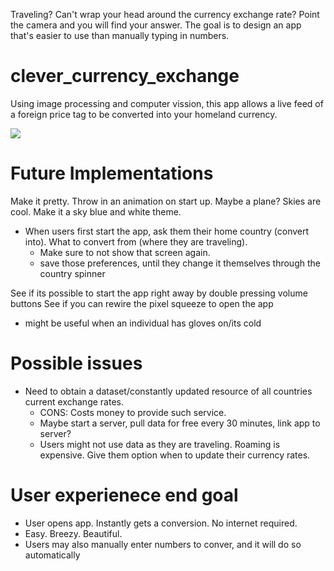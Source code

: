 Traveling? Can't wrap your head around the currency exchange rate? Point the camera and you will find your answer. The goal is to design an app that's easier to use than manually typing in numbers.

# clever_currency_exchange
Using image processing and computer vission, this app allows a live feed of a foreign price tag to be converted into your homeland currency.



<img class="ui medium left floated rounded image" src="clever_currency_exchange/app/Images/WorkingSample.png">




# Future Implementations

Make it pretty. Throw in an animation on start up. Maybe a plane? Skies are cool. Make it a sky blue and white theme.
* When users first start the app, ask them their home country (convert into). What to convert from (where they are traveling).
  * Make sure to not show that screen again.
  * save those preferences, until they change it themselves through the country spinner
  
See if its possible to start the app right away by double pressing volume buttons
See if you can rewire the pixel squeeze to open the app
* might be useful when an individual has gloves on/its cold

  
# Possible issues
* Need to obtain a dataset/constantly updated resource of all countries current exchange rates. 
  * CONS: Costs money to provide such service.
  * Maybe start a server, pull data for free every 30 minutes, link app to server?
   * Users might not use data as they are traveling. Roaming is expensive. Give them option when to update their currency rates.
  
  
# User experienece end goal

- User opens app. Instantly gets a conversion. No internet required.
- Easy. Breezy. Beautiful.
- Users may also manually enter numbers to conver, and it will do so automatically

